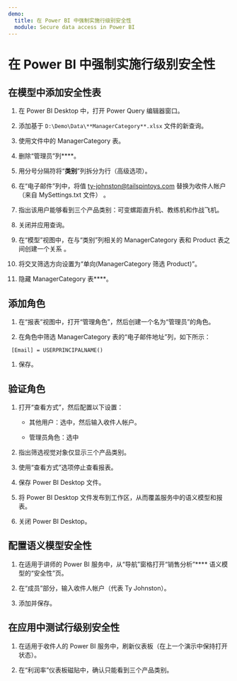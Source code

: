 ```yaml
---
demo:
  title: 在 Power BI 中强制实施行级别安全性
  module: Secure data access in Power BI
---
```


# 在 Power BI 中强制实施行级别安全性

## 在模型中添加安全性表

1. 在 Power BI Desktop 中，打开 Power Query 编辑器窗口。

1. 添加基于 `D:\Demo\Data\**ManagerCategory**.xlsx` 文件的新查询。

1. 使用文件中的 ManagerCategory 表。

1. 删除“管理员”列****。

1. 用分号分隔符将“**类别**”列拆分为行（高级选项）。

1. 在“电子邮件”列中，将值 <ty-johnston@tailspintoys.com> 替换为收件人帐户（来自 MySettings.txt 文件） 。

1. 指出该用户能够看到三个产品类别：可变螺距直升机、教练机和作战飞机。

1. 关闭并应用查询。

1. 在“模型”视图中，在与“类别”列相关的 ManagerCategory 表和 Product 表之间创建一个关系 。

1. 将交叉筛选方向设置为“单向(ManagerCategory 筛选 Product)”。

1. 隐藏 ManagerCategory 表****。

## 添加角色

1. 在“报表”视图中，打开“管理角色”，然后创建一个名为“管理员”的角色。

1. 在角色中筛选 ManagerCategory 表的“电子邮件地址”列，如下所示：

  ```dax
   [Email] = USERPRINCIPALNAME()
   ```

1. 保存。

## 验证角色

1. 打开“查看方式”，然后配置以下设置：

    - 其他用户：选中，然后输入收件人帐户。

    - 管理员角色：选中

1. 指出筛选视觉对象仅显示三个产品类别。

1. 使用“查看方式”选项停止查看报表。

1. 保存 Power BI Desktop 文件。

1. 将 Power BI Desktop 文件发布到工作区，从而覆盖服务中的语义模型和报表。

1. 关闭 Power BI Desktop。

## 配置语义模型安全性

1. 在适用于讲师的 Power BI 服务中，从“导航”窗格打开“销售分析”**** 语义模型的“安全性”页。

1. 在“成员”部分，输入收件人帐户（代表 Ty Johnston）。

1. 添加并保存。

## 在应用中测试行级别安全性

1. 在适用于收件人的 Power BI 服务中，刷新仪表板（在上一个演示中保持打开状态）。

1. 在“利润率”仪表板磁贴中，确认只能看到三个产品类别。
